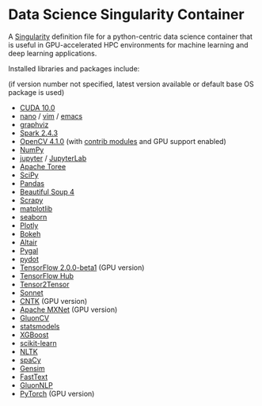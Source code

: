 # Data Science Singularity Container

A [Singularity](https://sylabs.io/docs/) definition file for a python-centric data science container that is useful in GPU-accelerated HPC environments for machine learning and deep learning applications.

Installed libraries and packages include:

(if version number not specified, latest version available or default base OS package is used)

* [CUDA 10.0](https://developer.nvidia.com/cuda-10.0-download-archive)
* [nano](https://www.nano-editor.org) / [vim](https://www.vim.org) / [emacs](https://www.gnu.org/s/emacs/)
* [graphviz](https://www.graphviz.org)
* [Spark 2.4.3](https://spark.apache.org)
* [OpenCV 4.1.0](https://opencv.org) (with [contrib modules](https://github.com/opencv/opencv_contrib) and GPU support enabled)
* [NumPy](https://github.com/opencv/opencv_contrib)
* [jupyter](https://jupyter.org) / [JupyterLab](https://github.com/jupyterlab/jupyterlab)
* [Apache Toree](https://toree.apache.org)
* [SciPy](https://www.scipy.org)
* [Pandas](https://pandas.pydata.org)
* [Beautiful Soup 4](https://www.crummy.com/software/BeautifulSoup/bs4/doc/)
* [Scrapy](https://scrapy.org)
* [matplotlib](https://matplotlib.org)
* [seaborn](https://seaborn.pydata.org)
* [Plotly](https://plot.ly)
* [Bokeh](https://bokeh.pydata.org/en/latest/)
* [Altair](https://altair-viz.github.io)
* [Pygal](http://pygal.org)
* [pydot](https://github.com/pydot/pydot)
* [TensorFlow 2.0.0-beta1](https://www.tensorflow.org) (GPU version)
* [TensorFlow Hub](https://www.tensorflow.org/hub)
* [Tensor2Tensor](https://github.com/tensorflow/tensor2tensor)
* [Sonnet](https://sonnet.dev)
* [CNTK](https://docs.microsoft.com/en-us/cognitive-toolkit/) (GPU version)
* [Apache MXNet](https://mxnet.apache.org) (GPU version)
* [GluonCV](https://gluon-cv.mxnet.io)
* [statsmodels](https://www.statsmodels.org/stable/index.html)
* [XGBoost](https://xgboost.readthedocs.io/en/latest/)
* [scikit-learn](https://scikit-learn.org/stable/)
* [NLTK](https://www.nltk.org)
* [spaCy](https://spacy.io)
* [Gensim](https://radimrehurek.com/gensim/)
* [FastText](https://fasttext.cc)
* [GluonNLP](https://gluon-nlp.mxnet.io)
* [PyTorch](https://pytorch.org) (GPU version)
